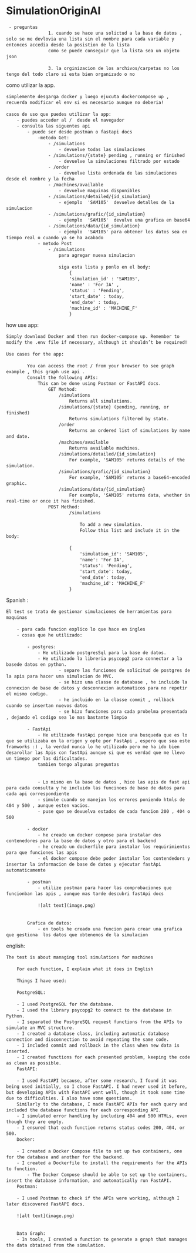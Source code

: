 # SimulationOriginAI


     - preguntas
                    1. cuando se hace una solictud a la base de datos , solo se me devlovia una lista sin el nombre para cada variable y entonces accedia desde la posistion de la lista
                    como se puede conseguir que la lista sea un objeto json
                    
                    3. la orginizacion de los archivos/carpetas no los tengo del todo claro si esta bien organizado o no


como utilizar la app. 

    simplemente desgarga docker y luego ejucuta dockercompose up , recuerda modificar el env si es necesario aunque no deberia!

    casos de uso que puedes utilizar la app:
        - puedes acceder al /  desde el navegador
        - consulta las siguentes api
            - puede ser desde postman o fastapi docs 
                -metodo Get:
                    - /simulations
                        - devuelve todas las simulaciones
                    - /simulations/{state} pending , running or finished
                        - devuelve la simulaciones filtrado por estado
                    - /order
                        - devuelve lista ordenada de las simulaciones desde el nombre y la fecha
                    - /machines/available 
                        - devuelve maquinas disponibles
                    - /simulations/detailed/{id_simulation} 
                        - ejemplo  'SAM105'  devuelve detalles de la simulacion
                    - /simulations/grafic/{id_simulation} 
                        - ejemplo  'SAM105'  devulve una grafica en base64 
                    - /simulations/data/{id_simulation}   
                        - ejemplo  'SAM105' para obtener los datos sea en tiempo real o cuando ya se ha acabado
                - metodo Post
                    - /simulations 
                        para agregar nueva simulacion

                        siga esta lista y ponlo en el body:
                            {
                            'simulation_id' : 'SAM105',
                            'name' : 'For IA' ,
                            'status' : 'Pending',
                            'start_date' : today,
                            'end_date' : today,
                            'machine_id' : 'MACHINE_F' 
                            }

how use app:

    Simply download Docker and then run docker-compose up. Remember to modify the .env file if necessary, although it shouldn’t be required!

    Use cases for the app:

            You can access the root / from your browser to see graph example , this graph use api .
            Consult the following APIs:
                This can be done using Postman or FastAPI docs.
                    GET Method:
                        /simulations
                            Returns all simulations.
                        /simulations/{state} (pending, running, or finished)
                            Returns simulations filtered by state.
                        /order
                            Returns an ordered list of simulations by name and date.
                        /machines/available
                            Returns available machines.
                        /simulations/detailed/{id_simulation}
                            For example, 'SAM105' returns details of the simulation.
                        /simulations/grafic/{id_simulation}
                            For example, 'SAM105' returns a base64-encoded graphic.
                        /simulations/data/{id_simulation}
                            For example, 'SAM105' returns data, whether in real-time or once it has finished.
                    POST Method:
                            /simulations

                                To add a new simulation.
                                Follow this list and include it in the body:

                            {
                                'simulation_id': 'SAM105',
                                'name': 'For IA',
                                'status': 'Pending',
                                'start_date': today,
                                'end_date': today,
                                'machine_id': 'MACHINE_F'
                            }


Spanish : 

    El test se trata de gestionar simulaciones de herramientas para maquinas
    
        - para cada funcion explico lo que hace en ingles
        - cosas que he utilizado:

            - postgres:
                - He utilizado postgresSql para la base de datos.
                - He utilizado la libreria psycopg2 para connectar a la basede datos en python.
                        - separe las funciones de solicitud de postgres de la apis para hacer una simulacion de MVC.
                        - se hizo una classe de database , he incluido la connexion de base de datos y desconnexion automaticos para no repetir el mismo codigo.
                        - he incluido en la classe commit , rollback cuando se insertan nuevos datos
                        - se hizo funciones para cada probelma presentada , dejando el codigo sea lo mas bastante limpio

            - FastApi
                - He utilizado fastApi porque hice una busqueda que es lo que se utilizaba en la origen y opte por FastApi , espero que sea este framworks :) , la verdad nunca lo he utilizado pero me ha ido bien desarollar las Apis con fastApi aunque si que es verdad que me llevo un timepo por las dificultades.
                tambien tengo algunas preguntas


                - Lo mismo en la base de datos , hice las apis de fast api para cada consulta y he incluido las funcinoes de base de datos para cada api correspondiente 
                - simule cuando se manejan los errores poniendo htmls de 404 y 500 , aunque esten vacios.
                - puse que se devuelva estados de cada funcion 200 , 404 o 500

            - docker
                - he creado un docker compose para instalar dos contenedores para la base de datos y otro para el backend
                - he creado un dockerfile para instalar los requirimientos para que funciones las apis
                - el docker compose debe poder instalar los contendedors y insertar la informacion de base de datos y ejecutar fastApi automaticamente

            - postman
                - utilize postman para hacer las comprobaciones que funcionban las apis , aunque mas tarde descubri fastApi docs

                ![alt text](image.png)


            Grafica de datos:
                - en tools he creado una funcion para crear una grafica que gestiona  los datos que obtenemos de la simulacion


english:

    The test is about managing tool simulations for machines

        For each function, I explain what it does in English

        Things I have used:

        PostgreSQL:

        - I used PostgreSQL for the database.
        - I used the library psycopg2 to connect to the database in Python.
        - I separated the PostgreSQL request functions from the APIs to simulate an MVC structure.
        - I created a database class, including automatic database connection and disconnection to avoid repeating the same code.
        - I included commit and rollback in the class when new data is inserted.
        - I created functions for each presented problem, keeping the code as clean as possible.
        FastAPI:

        - I used FastAPI because, after some research, I found it was being used initially, so I chose FastAPI. I had never used it before, but developing APIs with FastAPI went well, though it took some time due to difficulties. I also have some questions.
        Similarly to the database, I made FastAPI APIs for each query and included the database functions for each corresponding API.
        - I simulated error handling by including 404 and 500 HTMLs, even though they are empty.
        - I ensured that each function returns status codes 200, 404, or 500.
        Docker:

        - I created a Docker Compose file to set up two containers, one for the database and another for the backend.
        - I created a Dockerfile to install the requirements for the APIs to function.
            - The Docker Compose should be able to set up the containers, insert the database information, and automatically run FastAPI.
        Postman:

        - I used Postman to check if the APIs were working, although I later discovered FastAPI docs.

        ![alt text](image.png)


        Data Graph:
        - In tools, I created a function to generate a graph that manages the data obtained from the simulation.

  





       